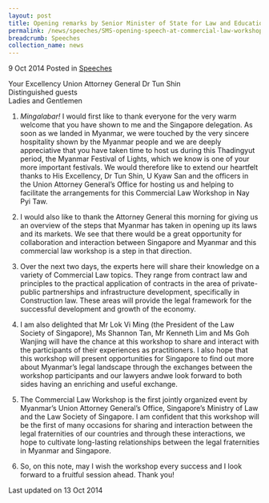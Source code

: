 ```yaml
---
layout: post
title: Opening remarks by Senior Minister of State for Law and Education, Indranee Rajah, at the opening of the Commercial Law Workshop jointly organised by Myanmar's Union Attorney General's Office, the Ministry of Law and the Law Society of Singapore
permalink: /news/speeches/SMS-opening-speech-at-commercial-law-workshop
breadcrumb: Speeches
collection_name: news
---
```


9 Oct 2014 Posted in [Speeches](/news/speeches)

Your Excellency Union Attorney General Dr Tun Shin  
Distinguished guests  
Ladies and Gentlemen  

1. *Mingalabar!* I would first like to thank everyone for the very warm welcome that you have shown to me and the Singapore delegation. As soon as we landed in Myanmar, we were touched by the very sincere hospitality shown by the Myanmar people and we are deeply appreciative that you have taken time to host us during this Thadingyut period, the Myanmar Festival of Lights, which we know is one of your more important festivals. We would therefore like to extend our heartfelt thanks to His Excellency, Dr Tun Shin, U Kyaw San and the officers in the Union Attorney General’s Office for hosting us and helping to facilitate the arrangements for this Commercial Law Workshop in Nay Pyi Taw.


2. I would also like to thank the Attorney General this morning for giving us an overview of the steps that Myanmar has taken in opening up its laws and its markets. We see that there would be a great opportunity for collaboration and interaction between Singapore and Myanmar and this commercial law workshop is a step in that direction.


3. Over the next two days, the experts here will share their knowledge on a variety of Commercial Law topics. They range from contract law and principles to the practical application of contracts in the area of private-public partnerships and infrastructure development, specifically in Construction law. These areas will provide the legal framework for the successful development and growth of the economy.


4. I am also delighted that Mr Lok Vi Ming (the President of the Law Society of Singapore), Ms Shannon Tan, Mr Kenneth Lim and Ms Goh Wanjing will have the chance at this workshop to share and interact with the participants of their experiences as practitioners. I also hope that this workshop will present opportunities for Singapore to find out more about Myanmar’s legal landscape through the exchanges between the workshop participants and our lawyers andwe look forward to both sides having an enriching and useful exchange.


5. The Commercial Law Workshop is the first jointly organized event by Myanmar’s Union Attorney General’s Office, Singapore’s Ministry of Law and the Law Society of Singapore. I am confident that this workshop will be the first of many occasions for sharing and interaction between the legal fraternities of our countries and through these interactions, we hope to cultivate long-lasting relationships between the legal fraternities in Myanmar and Singapore.


6. So, on this note, may I wish the workshop every success and I look forward to a fruitful session ahead. Thank you!

<p class="right-side-updated">Last updated on 13 Oct 2014</p>
